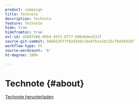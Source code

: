 ```yaml
---
product: campaign
title: Technote
description: Technote
feature: Technote
hide: true
hidefromtoc: true
exl-id: d288fe86-0564-45f2-8777-606abdea531f
source-git-commit: b666535f7f82d1b8c2da4fbce1bc25cf8d39d187
workflow-type: ht
source-wordcount: '6'
ht-degree: 100%

---
```


# Technote {#about}



[Technote herunterladen](guidelines.pdf)
